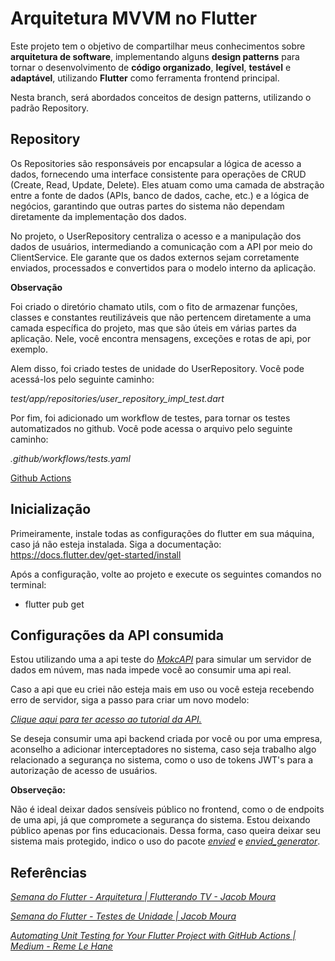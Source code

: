 # Arquitetura MVVM no Flutter

Este projeto tem o objetivo de compartilhar meus conhecimentos sobre **arquitetura de software**,  implementando alguns **design patterns** para tornar o desenvolvimento de **código organizado**, **legível**, **testável** e **adaptável**, utilizando **Flutter** como ferramenta frontend principal.

Nesta branch, será abordados conceitos de design patterns, utilizando o padrão Repository.

## Repository

Os Repositories são responsáveis por encapsular a lógica de acesso a dados, fornecendo uma interface consistente para operações de CRUD (Create, Read, Update, Delete). Eles atuam como uma camada de abstração entre a fonte de dados (APIs, banco de dados, cache, etc.) e a lógica de negócios, garantindo que outras partes do sistema não dependam diretamente da implementação dos dados.

No projeto, o UserRepository centraliza o acesso e a manipulação dos dados de usuários, intermediando a comunicação com a API por meio do ClientService. Ele garante que os dados externos sejam corretamente enviados, processados e convertidos para o modelo interno da aplicação. 

**Observação**

Foi criado o diretório chamato utils, com o fito de armazenar funções, classes e constantes reutilizáveis que não pertencem diretamente a uma camada específica do projeto, mas que são úteis em várias partes da aplicação. Nele, você encontra mensagens, exceções e rotas de api, por exemplo.

Alem disso, foi criado testes de unidade do UserRepository. Você pode acessá-los pelo seguinte caminho:

*test/app/repositories/user_repository_impl_test.dart*

Por fim, foi adicionado um workflow de testes, para tornar os testes automatizados no github. Você pode acessa o arquivo pelo seguinte caminho: 

*.github/workflows/tests.yaml*

[Github Actions](https://github.com/lazaroalexandre/arquitetura_mvvm_flutter/actions)


## Inicialização

Primeiramente, instale todas as configurações do flutter em sua máquina, caso já não esteja instalada. Siga a documentação: https://docs.flutter.dev/get-started/install

Após a configuração, volte ao projeto e execute os seguintes comandos no terminal:

- flutter pub get

## Configurações da API consumida

Estou utilizando uma a api teste do *[MokcAPI](https://mockapi.io/projects)* para simular um servidor de dados em núvem, mas nada impede você ao consumir uma api real.

Caso a api que eu criei não esteja mais em uso ou você esteja recebendo erro de servidor, siga a passo para criar um novo modelo:

*[Clique aqui para ter acesso ao tutorial da API.](https://docs.google.com/document/d/1hETCFD5Gb_KqaWgA68qNwBnRrxrzVkEvkjbI-jjYws0/edit?usp=sharing)*

Se deseja consumir uma api backend criada por você ou por uma empresa, aconselho a adicionar interceptadores no sistema, caso seja trabalho algo relacionado a segurança no sistema, como o uso de tokens JWT's para a autorização de acesso de usuários. 

**Observeção:**

Não é ideal deixar dados sensíveis público no frontend, como o de endpoits de uma api, já que compromete a segurança do sistema. Estou deixando público apenas por fins educacionais. Dessa forma, caso queira deixar seu sistema mais protegido, indico o uso do pacote *[envied](https://pub.dev/packages/envied)* e *[envied_generator](https://pub.dev/packages/envied_generator)*.

## Referências

*[Semana do Flutter - Arquitetura | Flutterando TV - Jacob Moura](https://www.youtube.com/watch?v=8lqj7YQ71lo&list=PLlBnICoI-g-c_ZIHqzQjg5E4Re92-qYXn)*

*[Semana do Flutter - Testes de Unidade | Jacob Moura](https://www.youtube.com/watch?v=zlYQe-9QMug&list=PLlBnICoI-g-etEtbvgDnO40SYKOSktCj4)*

*[Automating Unit Testing for Your Flutter Project with GitHub Actions | Medium - Reme Le Hane](https://remelehane.medium.com/automating-unit-testing-for-your-flutter-project-with-github-actions-8b18f30a65fa)*
